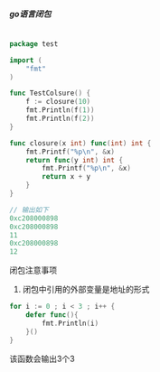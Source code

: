##### go语言闭包


```go

package test

import (
	"fmt"
)

func TestColsure() {
	f := closure(10)
	fmt.Println(f(1))
	fmt.Println(f(2))
}

func closure(x int) func(int) int {
	fmt.Printf("%p\n", &x)
	return func(y int) int {
		fmt.Printf("%p\n", &x)
		return x + y
	}
}

// 输出如下
0xc208000898
0xc208000898
11
0xc208000898
12

```

闭包注意事项

1. 闭包中引用的外部变量是地址的形式

```go
for i := 0 ; i < 3 ; i++ {
    defer func(){
        fmt.Println(i)
    }()
}
```

该函数会输出3个3
